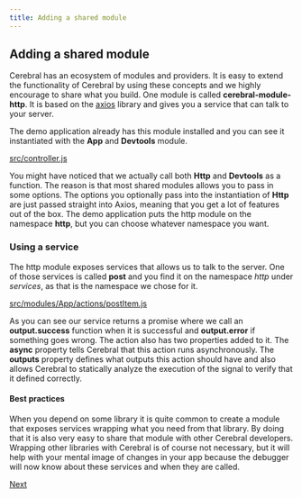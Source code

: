 ```yaml
---
title: Adding a shared module
---
```


## Adding a shared module
Cerebral has an ecosystem of modules and providers. It is easy to extend the functionality of Cerebral by using these concepts and we highly encourage to share what you build. One module is called **cerebral-module-http**. It is based on the [axios](https://github.com/mzabriskie/axios) library and gives you a service that can talk to your server.

The demo application already has this module installed and you can see it instantiated with the **App** and **Devtools** module.

[src/controller.js](https://github.com/cerebral/cerebral-website-tutorial-next/blob/react/src/controller.js)

You might have noticed that we actually call both **Http** and **Devtools** as a function. The reason is that most shared modules allows you to pass in some options. The options you optionally pass into the instantiation of **Http** are just passed straight into Axios, meaning that you get a lot of features out of the box. The demo application puts the http module on the namespace **http**, but you can choose whatever namespace you want.

### Using a service
The http module exposes services that allows us to talk to the server. One of those services is called **post** and you find it on the namespace *http* under *services*, as that is the namespace we chose for it.

[src/modules/App/actions/postItem.js](https://github.com/cerebral/cerebral-website-tutorial-next/blob/react/src/modules/App/actions/postItem.js)

As you can see our service returns a promise where we call an **output.success** function when it is successful and **output.error** if something goes wrong. The action also has two properties added to it. The **async** property tells Cerebral that this action runs asynchronously. The **outputs** property defines what outputs this action should have and also allows Cerebral to statically analyze the execution of the signal to verify that it defined correctly.

#### Best practices
When you depend on some library it is quite common to create a module that exposes services wrapping what you need from that library. By doing that it is also very easy to share that module with other Cerebral developers. Wrapping other libraries with Cerebral is of course not necessary, but it will help with your mental image of changes in your app because the debugger will now know about these services and when they are called.

[Next](../tutorial-advanced/01_advanced.en.md)

